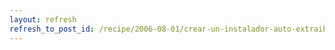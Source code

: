 ```yaml
---
layout: refresh
refresh_to_post_id: /recipe/2006-08-01/crear-un-instalador-auto-extraible-para-gnu-linux
---
```

